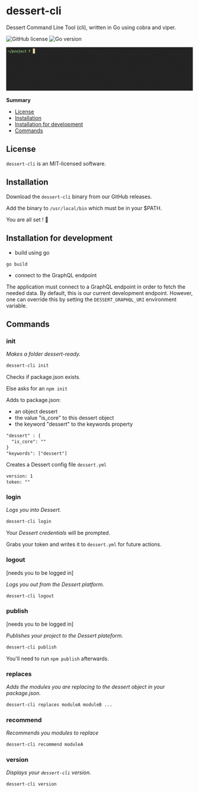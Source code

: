 # dessert-cli

Dessert Command Line Tool (cli), written in Go using cobra and viper.

![GitHub license](https://img.shields.io/github/license/dessert-wasm/cli) ![Go version](https://img.shields.io/github/go-mod/go-version/dessert-wasm/cli)

![](./res/readme.gif)

**Summary**
   * [License](#license)
   * [Installation](#installation)
   * [Installation for development](#installation-for-development)
   * [Commands](#commands)

## License

`dessert-cli` is an MIT-licensed software.

## Installation

Download the `dessert-cli` binary from our GitHub releases.

Add the binary to `/usr/local/bin` which must be in your $PATH.

You are all set ! 🍰

## Installation for development

* build using go

```
go build
```

* connect to the GraphQL endpoint

The application must connect to a GraphQL endpoint in order to fetch
the needed data. By default, this is our current development endpoint.
However, one can override this by setting the `DESSERT_GRAPHQL_URI` environment
variable.


## Commands

### **init**

*Makes a folder dessert-ready.*

```bash
dessert-cli init
```

Checks if package.json exists.

Else asks for an `npm init`

Adds to package.json:

- an object dessert
- the value "is_core" to this dessert object
- the keyword "dessert" to the keywords property

```
"dessert" : {
  "is_core": ""
}
"keywords": ["dessert"]
```

Creates a Dessert config file `dessert.yml`

```
version: 1
token: ""
```

### **login**

*Logs you into Dessert.*

```bash
dessert-cli login
```

Your *Dessert credentials* will be prompted.

Grabs your token and writes it to `dessert.yml` for future actions.

### **logout**

[needs you to be logged in]

*Logs you out from the Dessert platform.*

```bash
dessert-cli logout
```

### **publish**

[needs you to be logged in]

*Publishes your project to the Dessert plateform.*

```bash
dessert-cli publish
```
 
You'll need to run `npm publish` afterwards.

### **replaces**

*Adds the modules you are replacing to the dessert object in your package.json.*

```bash
dessert-cli replaces moduleA moduleB ...
```

### **recommend**

*Recommends you modules to replace*

```bash
dessert-cli recommend moduleA
```

### **version**

*Displays your `dessert-cli` version.*

```bash
dessert-cli version
```
